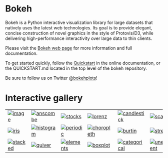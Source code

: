 Bokeh
=====

Bokeh is a Python interactive visualization library for large datasets that natively uses the latest web technologies. Its goal is to provide elegant, concise construction of novel graphics in the style of Protovis/D3, while delivering high-performance interactivity over large data to thin clients.

Please visit the [Bokeh web page](http://bokeh.pydata.org) for more information and full documentation.

To get started quickly, follow the [Quickstart](http://bokeh.pydata.org/docs/quickstart.html) in the online documentation, or the QUICKSTART.md located in the top level of the bokeh repository.

Be sure to follow us on Twitter [@bokehplots](http://twitter.com/BokehPlots)!


Interactive gallery
===================


<p>
<table cellspacing="20">
<tr>
<td>  <a href="http://bokeh.pydata.org/docs/gallery/image.html"><img alt="image" src="http://bokeh.pydata.org/_images/image_t.png" /></a>         </td>
<td>  <a href="http://bokeh.pydata.org/docs/gallery/anscombe.html"><img alt="anscombe" src="http://bokeh.pydata.org/_images/anscombe_t.png" /></a>      </td>
<td>  <a href="http://bokeh.pydata.org/docs/gallery/stocks.html"><img alt="stocks" src="http://bokeh.pydata.org/_images/stocks_t.png" /></a>        </td>
<td>  <a href="http://bokeh.pydata.org/docs/gallery/lorenz.html"><img alt="lorenz" src="http://bokeh.pydata.org/_images/lorenz_t.png" /></a>        </td>
<td>  <a href="http://bokeh.pydata.org/docs/gallery/candlestick.html"><img alt="candlestick" src="http://bokeh.pydata.org/_images/candlestick_t.png" /></a>   </td>
<td>  <a href="http://bokeh.pydata.org/docs/gallery/color_scatter.html"><img alt="scatter" src="http://bokeh.pydata.org/_images/scatter_t.png" /></a>       </td>
<td>  <a href="http://bokeh.pydata.org/docs/gallery/iris_splom.html"><img alt="splom" src="http://bokeh.pydata.org/_images/splom_t.png" /></a>         </td></p>
</tr><tr>
<td>  <a href="http://bokeh.pydata.org/docs/gallery/iris.html"><img alt="iris" src="http://bokeh.pydata.org/_images/iris_t.png" /></a>          </td>
<td>  <a href="http://bokeh.pydata.org/docs/gallery/histogram.html"><img alt="histogram" src="http://bokeh.pydata.org/_images/histogram_t.png" /></a>   </td>
<td>  <a href="http://bokeh.pydata.org/docs/gallery/periodic.html"><img alt="periodic" src="http://bokeh.pydata.org/_images/periodic_t.png" /></a>      </td>
<td>  <a href="http://bokeh.pydata.org/docs/gallery/texas.html"><img alt="choropleth" src="http://bokeh.pydata.org/_images/choropleth_t.png" /></a>    </td>
<td>  <a href="http://bokeh.pydata.org/docs/gallery/burtin.html"><img alt="burtin" src="http://bokeh.pydata.org/_images/burtin_t.png" /></a>        </td>
<td>  <a href="http://bokeh.pydata.org/docs/gallery/streamline.html"><img alt="streamline" src="http://bokeh.pydata.org/_images/streamline_t.png" /></a>    </td>
<td>  <a href="http://bokeh.pydata.org/docs/gallery/image_rgba.html"><img alt="image_rgba" src="http://bokeh.pydata.org/_images/image_rgba_t.png" /></a>    </td></p>
</tr><tr>
<td>  <a href="http://bokeh.pydata.org/docs/gallery/brewer.html"><img alt="stacked" src="http://bokeh.pydata.org/_images/stacked_t.png" /></a>       </td>
<td>  <a href="http://bokeh.pydata.org/docs/gallery/quiver.html"><img alt="quiver" src="http://bokeh.pydata.org/_images/quiver_t.png" /></a>        </td>
<td>  <a href="http://bokeh.pydata.org/docs/gallery/elements.html"><img alt="elements" src="http://bokeh.pydata.org/_images/elements_t.png" /></a>      </td>
<td>  <a href="http://bokeh.pydata.org/docs/gallery/boxplot.html"><img alt="boxplot" src="http://bokeh.pydata.org/_images/boxplot_t.png" /></a>       </td>
<td>  <a href="http://bokeh.pydata.org/docs/gallery/categorical.html"><img alt="categorical" src="http://bokeh.pydata.org/_images/categorical_t.png" /></a>   </td>
<td>  <a href="http://bokeh.pydata.org/docs/gallery/unemployment.html"><img alt="unemployment" src="http://bokeh.pydata.org/_images/unemployment_t.png" /></a>  </td>
<td>  <a href="http://bokeh.pydata.org/docs/gallery/les_mis.html"><img alt="les_mis" src="http://bokeh.pydata.org/_images/les_mis_t.png" /></a>       </td></p>
</tr>
</table>
</p>


